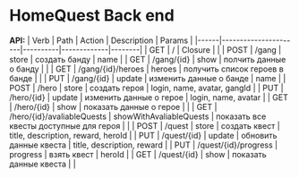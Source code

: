 # HomeQuest Back end
**API:**
| Verb | Path                 | Action   | Description | Params |
|------|----------------------|----------|-------------|--------|
| GET  | /                    | Closure  |            |
| POST | /gang                | store    | создать банду | name |
| GET  | /gang/{id}           | show     | полчить данные о банду | |
| GET  | /gang/{id}/heroes    | heroes   | получить список героев в банде | |
| PUT  | /gang/{id}           | update   | изменить данные о банде | name |
| POST | /hero                | store    | создать героя | login, name, avatar, gangId |
| PUT  | /hero/{id}           | update   | изменить данные о герое | login, name, avatar |
| GET  | /hero/{id}           | show     | показать данные о герое | |
| GET  | /hero/{id}/avaliableQuests | showWithAvaliableQuests | показать все квесты доступные для героя | |
| POST | /quest               | store    | создать квест | title, description, reward, heroId |
| PUT  | /quest/{id}          | update   | обновить данные квеста | title, description, reward |
| PUT  | /quest/{id}/progress | progress | взять квест | heroId |
| GET  | /quest/{id}          | show     | показать данные квеста | |